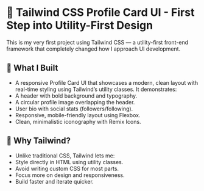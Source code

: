 # 🌟 Tailwind CSS Profile Card UI - First Step into Utility-First Design

This is my very first project using Tailwind CSS — a utility-first front-end framework that completely changed how I approach UI development.

## 🎨 What I Built

- A responsive Profile Card UI that showcases a modern, clean layout with real-time styling using Tailwind’s utility classes. It demonstrates:
- A header with bold background and typography.
- A circular profile image overlapping the header.
- User bio with social stats (followers/following).
- Responsive, mobile-friendly layout using Flexbox.
- Clean, minimalistic iconography with Remix Icons.

## 🚀 Why Tailwind?

- Unlike traditional CSS, Tailwind lets me:
- Style directly in HTML using utility classes.
- Avoid writing custom CSS for most parts.
- Focus more on design and responsiveness.
- Build faster and iterate quicker.
